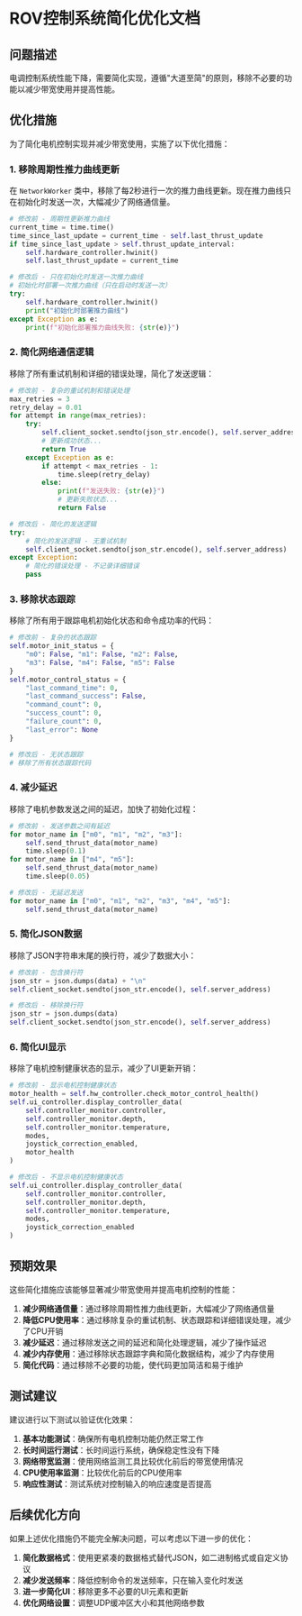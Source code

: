 # ROV控制系统简化优化文档

## 问题描述

电调控制系统性能下降，需要简化实现，遵循"大道至简"的原则，移除不必要的功能以减少带宽使用并提高性能。

## 优化措施

为了简化电机控制实现并减少带宽使用，实施了以下优化措施：

### 1. 移除周期性推力曲线更新

在 `NetworkWorker` 类中，移除了每2秒进行一次的推力曲线更新。现在推力曲线只在初始化时发送一次，大幅减少了网络通信量。

```python
# 修改前 - 周期性更新推力曲线
current_time = time.time()
time_since_last_update = current_time - self.last_thrust_update
if time_since_last_update > self.thrust_update_interval:
    self.hardware_controller.hwinit()
    self.last_thrust_update = current_time

# 修改后 - 只在初始化时发送一次推力曲线
# 初始化时部署一次推力曲线（只在启动时发送一次）
try:
    self.hardware_controller.hwinit()
    print("初始化时部署推力曲线")
except Exception as e:
    print(f"初始化部署推力曲线失败: {str(e)}")
```

### 2. 简化网络通信逻辑

移除了所有重试机制和详细的错误处理，简化了发送逻辑：

```python
# 修改前 - 复杂的重试机制和错误处理
max_retries = 3
retry_delay = 0.01
for attempt in range(max_retries):
    try:
        self.client_socket.sendto(json_str.encode(), self.server_address)
        # 更新成功状态...
        return True
    except Exception as e:
        if attempt < max_retries - 1:
            time.sleep(retry_delay)
        else:
            print(f"发送失败: {str(e)}")
            # 更新失败状态...
            return False

# 修改后 - 简化的发送逻辑
try:
    # 简化的发送逻辑 - 无重试机制
    self.client_socket.sendto(json_str.encode(), self.server_address)
except Exception:
    # 简化的错误处理 - 不记录详细错误
    pass
```

### 3. 移除状态跟踪

移除了所有用于跟踪电机初始化状态和命令成功率的代码：

```python
# 修改前 - 复杂的状态跟踪
self.motor_init_status = {
    "m0": False, "m1": False, "m2": False,
    "m3": False, "m4": False, "m5": False
}
self.motor_control_status = {
    "last_command_time": 0,
    "last_command_success": False,
    "command_count": 0,
    "success_count": 0,
    "failure_count": 0,
    "last_error": None
}

# 修改后 - 无状态跟踪
# 移除了所有状态跟踪代码
```

### 4. 减少延迟

移除了电机参数发送之间的延迟，加快了初始化过程：

```python
# 修改前 - 发送参数之间有延迟
for motor_name in ["m0", "m1", "m2", "m3"]:
    self.send_thrust_data(motor_name)
    time.sleep(0.1)
for motor_name in ["m4", "m5"]:
    self.send_thrust_data(motor_name)
    time.sleep(0.05)

# 修改后 - 无延迟发送
for motor_name in ["m0", "m1", "m2", "m3", "m4", "m5"]:
    self.send_thrust_data(motor_name)
```

### 5. 简化JSON数据

移除了JSON字符串末尾的换行符，减少了数据大小：

```python
# 修改前 - 包含换行符
json_str = json.dumps(data) + "\n"
self.client_socket.sendto(json_str.encode(), self.server_address)

# 修改后 - 移除换行符
json_str = json.dumps(data)
self.client_socket.sendto(json_str.encode(), self.server_address)
```

### 6. 简化UI显示

移除了电机控制健康状态的显示，减少了UI更新开销：

```python
# 修改前 - 显示电机控制健康状态
motor_health = self.hw_controller.check_motor_control_health()
self.ui_controller.display_controller_data(
    self.controller_monitor.controller,
    self.controller_monitor.depth,
    self.controller_monitor.temperature,
    modes,
    joystick_correction_enabled,
    motor_health
)

# 修改后 - 不显示电机控制健康状态
self.ui_controller.display_controller_data(
    self.controller_monitor.controller,
    self.controller_monitor.depth,
    self.controller_monitor.temperature,
    modes,
    joystick_correction_enabled
)
```

## 预期效果

这些简化措施应该能够显著减少带宽使用并提高电机控制的性能：

1. **减少网络通信量**：通过移除周期性推力曲线更新，大幅减少了网络通信量
2. **降低CPU使用率**：通过移除复杂的重试机制、状态跟踪和详细错误处理，减少了CPU开销
3. **减少延迟**：通过移除发送之间的延迟和简化处理逻辑，减少了操作延迟
4. **减少内存使用**：通过移除状态跟踪字典和简化数据结构，减少了内存使用
5. **简化代码**：通过移除不必要的功能，使代码更加简洁和易于维护

## 测试建议

建议进行以下测试以验证优化效果：

1. **基本功能测试**：确保所有电机控制功能仍然正常工作
2. **长时间运行测试**：长时间运行系统，确保稳定性没有下降
3. **网络带宽监测**：使用网络监测工具比较优化前后的带宽使用情况
4. **CPU使用率监测**：比较优化前后的CPU使用率
5. **响应性测试**：测试系统对控制输入的响应速度是否提高

## 后续优化方向

如果上述优化措施仍不能完全解决问题，可以考虑以下进一步的优化：

1. **简化数据格式**：使用更紧凑的数据格式替代JSON，如二进制格式或自定义协议
2. **减少发送频率**：降低控制命令的发送频率，只在输入变化时发送
3. **进一步简化UI**：移除更多不必要的UI元素和更新
4. **优化网络设置**：调整UDP缓冲区大小和其他网络参数